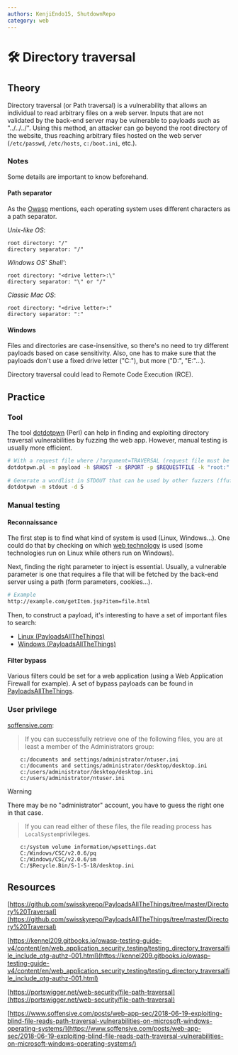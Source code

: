 ```yaml
---
authors: KenjiEndo15, ShutdownRepo
category: web
---
```


# 🛠️ Directory traversal

## Theory

Directory traversal (or Path traversal) is a vulnerability that allows an individual to read arbitrary files on a web server. Inputs that are not validated by the back-end server may be vulnerable to payloads such as "../../../". Using this method, an attacker can go beyond the root directory of the website, thus reaching arbitrary files hosted on the web server (`/etc/passwd`, `/etc/hosts`, `c:/boot.ini`, etc.).

### Notes

Some details are important to know beforehand.

#### Path separator

As the [Owasp](https://kennel209.gitbooks.io/owasp-testing-guide-v4/content/en/web_application_security_testing/testing_directory_traversalfile_include_otg-authz-001.html) mentions, each operating system uses different characters as a path separator.

_Unix-like OS_:

```
root directory: "/"
directory separator: "/"
```

_Windows OS' Shell'_:

```
root directory: "<drive letter>:\"
directory separator: "\" or "/"
```

_Classic Mac OS_:

```
root directory: "<drive letter>:"
directory separator: ":"
```

#### Windows

Files and directories are case-insensitive, so there's no need to try different payloads based on case sensitivity. Also, one has to make sure that the payloads don't use a fixed drive letter ("C:"), but more ("D:", "E:"...).

Directory traversal could lead to Remote Code Execution (RCE).

## Practice

### Tool

The tool [dotdotpwn](https://github.com/wireghoul/dotdotpwn) (Perl) can help in finding and exploiting directory traversal vulnerabilities by fuzzing the web app. However, manual testing is usually more efficient.

```bash
# With a request file where /?argument=TRAVERSAL (request file must be in /usr/share/dotdotpwn)
dotdotpwn.pl -m payload -h $RHOST -x $RPORT -p $REQUESTFILE -k "root:" -f /etc/passwd
​
# Generate a wordlist in STDOUT that can be used by other fuzzers (ffuf, gobuster...)
dotdotpwn -m stdout -d 5
```

### Manual testing

#### Reconnaissance

The first step is to find what kind of system is used (Linux, Windows...). One could do that by checking on which [web technology](https://www.thehacker.recipes/web/recon/web-technologies) is used (some technologies run on Linux while others run on Windows).

Next, finding the right parameter to inject is essential. Usually, a vulnerable parameter is one that requires a file that will be fetched by the back-end server using a path (form parameters, cookies...).

```bash
# Example
http://example.com/getItem.jsp?item=file.html
```

Then, to construct a payload, it's interesting to have a set of important files to search:

* [Linux (PayloadsAllTheThings)](https://github.com/swisskyrepo/PayloadsAllTheThings/tree/master/Directory%20Traversal#interesting-linux-files)
* [Windows (PayloadsAllTheThings)](https://github.com/swisskyrepo/PayloadsAllTheThings/tree/master/Directory%20Traversal#interesting-windows-files)

#### Filter bypass

Various filters could be set for a web application (using a Web Application Firewall for example). A set of bypass payloads can be found in [PayloadsAllTheThings](https://github.com/swisskyrepo/PayloadsAllTheThings/tree/master/Directory%20Traversal#basic-exploitation).

### User privilege

[soffensive.com](https://www.soffensive.com/posts/web-app-sec/2018-06-19-exploiting-blind-file-reads-path-traversal-vulnerabilities-on-microsoft-windows-operating-systems/):

> If you can successfully retrieve one of the following files, you are at least a member of the Administrators group:

```
    c:/documents and settings/administrator/ntuser.ini
    c:/documents and settings/administrator/desktop/desktop.ini
    c:/users/administrator/desktop/desktop.ini
    c:/users/administrator/ntuser.ini
```

> [!WARNING]
> There may be no "administrator" account, you have to guess the right one in that case.

> If you can read either of these files, the file reading process has `LocalSystem`privileges.

```
    c:/system volume information/wpsettings.dat
    C:/Windows/CSC/v2.0.6/pq
    C:/Windows/CSC/v2.0.6/sm
    C:/$Recycle.Bin/S-1-5-18/desktop.ini
```

## Resources

[https://github.com/swisskyrepo/PayloadsAllTheThings/tree/master/Directory%20Traversal](https://github.com/swisskyrepo/PayloadsAllTheThings/tree/master/Directory%20Traversal)

[https://kennel209.gitbooks.io/owasp-testing-guide-v4/content/en/web_application_security_testing/testing_directory_traversalfile_include_otg-authz-001.html](https://kennel209.gitbooks.io/owasp-testing-guide-v4/content/en/web_application_security_testing/testing_directory_traversalfile_include_otg-authz-001.html)

[https://portswigger.net/web-security/file-path-traversal](https://portswigger.net/web-security/file-path-traversal)

[https://www.soffensive.com/posts/web-app-sec/2018-06-19-exploiting-blind-file-reads-path-traversal-vulnerabilities-on-microsoft-windows-operating-systems/](https://www.soffensive.com/posts/web-app-sec/2018-06-19-exploiting-blind-file-reads-path-traversal-vulnerabilities-on-microsoft-windows-operating-systems/)